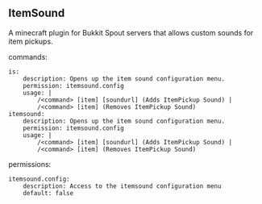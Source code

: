 ItemSound
---------
A minecraft plugin for Bukkit Spout servers that allows custom sounds for item pickups.

commands:

    is:
        description: Opens up the item sound configuration menu.
        permission: itemsound.config
        usage: |
            /<command> [item] [soundurl] (Adds ItemPickup Sound) |
            /<command> [item] (Removes ItemPickup Sound)
    itemsound:
        description: Opens up the item sound configuration menu.
        permission: itemsound.config
        usage: |
            /<command> [item] [soundurl] (Adds ItemPickup Sound) |
            /<command> [item] (Removes ItemPickup Sound)

permissions:

    itemsound.config:
        description: Access to the itemsound configuration menu
        default: false